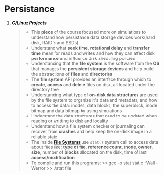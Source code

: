 

# Persistance



1. ***C/Linux Projects*** 
    
    > - This **piece** of the course focused more on simulations to understand how persistance data storage devices work(hard disk, RAID's and SSDs)
    > - Understand what **seek time**, **rotational delay** and **transfer time** mean for reads and writes and how they can affect disk **performance** and influence disk sheduling policies 
    > - Understanding that the **file system** is the software from the **OS** that manages the **persistent storage devices** and help build the abstractions of **files** and  **directories**
    > - The **file system** API provides an interface through which to **create**, **access** and **delete** files on disk, all located under the directory tree
    > - Understanding what type of **on-disk data structures** are used by the file system to organize it's data and metadata, and how to access the data: inodes, data blocks, the superblock, inode bitmap and data bitmap by using simulations
    > - Understand the data structures that need to be updated when reading or writting to disk and locality
    > - Understand how a file system checker or journaling can recover from **crashes** and help keep the on-disk image in a reliable state
    > - The inside **[File Systems](/File-Systems)** use `stat()` system call to access data about files like: **type of file**, **reference count**, **inode**, **owner**, **size**, number of **blocks** allocated on the disk, time of last **access/modification** 
    > - To compile and run this programs:
        >>     gcc -o stat stat.c -Wall -Werror
        >>     ./stat file